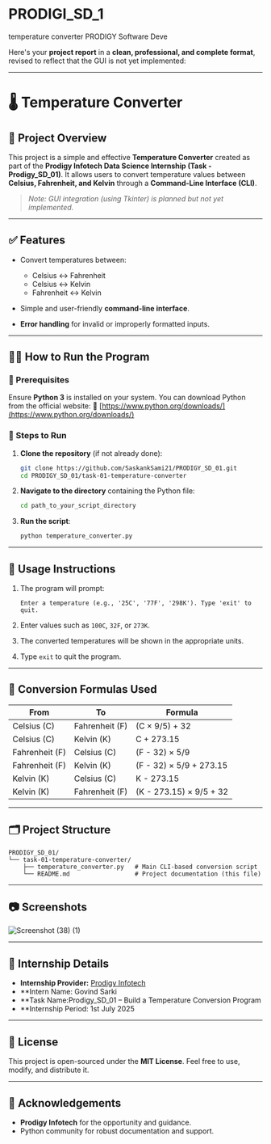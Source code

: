 # PRODIGI_SD_1
temperature  converter PRODIGY Software Deve

Here's your **project report** in a **clean, professional, and complete format**, revised to reflect that the GUI is not yet implemented:

---

# 🌡️ Temperature Converter

## 📌 Project Overview

This project is a simple and effective **Temperature Converter** created as part of the **Prodigy Infotech Data Science Internship (Task - Prodigy\_SD\_01)**.
It allows users to convert temperature values between **Celsius, Fahrenheit, and Kelvin** through a **Command-Line Interface (CLI)**.

> *Note: GUI integration (using Tkinter) is planned but not yet implemented.*

---

## ✅ Features

* Convert temperatures between:

  * Celsius ↔ Fahrenheit
  * Celsius ↔ Kelvin
  * Fahrenheit ↔ Kelvin
* Simple and user-friendly **command-line interface**.
* **Error handling** for invalid or improperly formatted inputs.

---

## 🧑‍💻 How to Run the Program

### 🔧 Prerequisites

Ensure **Python 3** is installed on your system.
You can download Python from the official website:
🔗 [https://www.python.org/downloads/](https://www.python.org/downloads/)

### 🚀 Steps to Run

1. **Clone the repository** (if not already done):

   ```bash
   git clone https://github.com/SaskankSami21/PRODIGY_SD_01.git
   cd PRODIGY_SD_01/task-01-temperature-converter
   ```

2. **Navigate to the directory** containing the Python file:

   ```bash
   cd path_to_your_script_directory
   ```

3. **Run the script**:

   ```bash
   python temperature_converter.py
   ```

---

## 🧪 Usage Instructions

1. The program will prompt:

   ```
   Enter a temperature (e.g., '25C', '77F', '298K'). Type 'exit' to quit.
   ```
2. Enter values such as `100C`, `32F`, or `273K`.
3. The converted temperatures will be shown in the appropriate units.
4. Type `exit` to quit the program.

---

## 🧠 Conversion Formulas Used

| From           | To             | Formula                 |
| -------------- | -------------- | ----------------------- |
| Celsius (C)    | Fahrenheit (F) | (C × 9/5) + 32          |
| Celsius (C)    | Kelvin (K)     | C + 273.15              |
| Fahrenheit (F) | Celsius (C)    | (F - 32) × 5/9          |
| Fahrenheit (F) | Kelvin (K)     | (F - 32) × 5/9 + 273.15 |
| Kelvin (K)     | Celsius (C)    | K - 273.15              |
| Kelvin (K)     | Fahrenheit (F) | (K - 273.15) × 9/5 + 32 |

---

## 🗂️ Project Structure

```
PRODIGY_SD_01/
└── task-01-temperature-converter/
    ├── temperature_converter.py   # Main CLI-based conversion script
    └── README.md                  # Project documentation (this file)
```

---

## 📷 Screenshots 



![Screenshot (38) (1)](https://github.com/user-attachments/assets/def8f9af-3ff8-4f45-9df1-575f42c729ca)



---

## 🏫 Internship Details

* **Internship Provider:** [Prodigy Infotech](https://www.prodigyinfotech.com/)
* **Intern Name: Govind Sarki
* **Task Name:Prodigy\_SD\_01 – Build a Temperature Conversion Program
* **Internship Period: 1st July 2025

---

## 📝 License

This project is open-sourced under the **MIT License**.
Feel free to use, modify, and distribute it.

---

## 🙏 Acknowledgements

* **Prodigy Infotech** for the opportunity and guidance.
* Python community for robust documentation and support.



